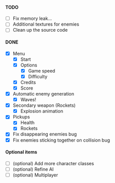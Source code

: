 #### TODO
* [ ] Fix memory leak...
* [ ] Additional textures for enemies
* [ ] Clean up the source code

#### DONE
* [x] Menu
    - [x] Start
    - [x] Options
        - [x] Game speed
        - [x] Difficulty
    - [x] Credits
    - [x] Score
* [x] Automatic enemy generation
    - [x] Waves!
* [x] Secondary weapon (Rockets)
    - [x] Explosion animation
* [x] Pickups
    * [x] Health
    * [x] Rockets
* [x] Fix disappearing enemies bug
* [x] Fix enemies sticking together on collision bug

#### Optional items
* [ ] (optional) Add more character classes
* [ ] (optional) Refine AI
* [ ] (optional) Multiplayer
